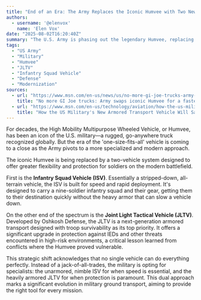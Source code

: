 ```yaml
---
title: "End of an Era: The Army Replaces the Iconic Humvee with Two New Specialized Vehicles"
authors:
  - username: '@elenvox'
    name: 'Elen Vox'
date: "2025-08-02T16:20:40Z"
summary: "The U.S. Army is phasing out the legendary Humvee, replacing the single, multi-purpose vehicle with two new specialized platforms: the speedy Infantry Squad Vehicle (ISV) and the heavily protected Joint Light Tactical Vehicle (JLTV)."
tags:
  - "US Army"
  - "Military"
  - "Humvee"
  - "JLTV"
  - "Infantry Squad Vehicle"
  - "Defense"
  - "Modernization"
sources:
  - url: "https://www.msn.com/en-us/news/us/no-more-gi-joe-trucks-army-swaps-iconic-humvee-for-a-faster-cheaper-vehicle/ar-AA1JLNge"
    title: "No more GI Joe trucks: Army swaps iconic Humvee for a faster, cheaper vehicle"
  - url: "https://www.msn.com/en-us/technology/aviation/how-the-us-military-s-new-armored-transport-vehicle-will-save-lives/ar-AA1J92Uh"
    title: "How the US Military's New Armored Transport Vehicle Will Save Lives"
---
```


For decades, the High Mobility Multipurpose Wheeled Vehicle, or Humvee, has been an icon of the U.S. military—a rugged, go-anywhere truck recognized globally. But the era of the 'one-size-fits-all' vehicle is coming to a close as the Army pivots to a more specialized and modern approach.

The iconic Humvee is being replaced by a two-vehicle system designed to offer greater flexibility and protection for soldiers on the modern battlefield.

First is the **Infantry Squad Vehicle (ISV)**. Essentially a stripped-down, all-terrain vehicle, the ISV is built for speed and rapid deployment. It's designed to carry a nine-soldier infantry squad and their gear, getting them to their destination quickly without the heavy armor that can slow a vehicle down.

On the other end of the spectrum is the **Joint Light Tactical Vehicle (JLTV)**. Developed by Oshkosh Defense, the JLTV is a next-generation armored transport designed with troop survivability as its top priority. It offers a significant upgrade in protection against IEDs and other threats encountered in high-risk environments, a critical lesson learned from conflicts where the Humvee proved vulnerable.

This strategic shift acknowledges that no single vehicle can do everything perfectly. Instead of a jack-of-all-trades, the military is opting for specialists: the unarmored, nimble ISV for when speed is essential, and the heavily armored JLTV for when protection is paramount. This dual approach marks a significant evolution in military ground transport, aiming to provide the right tool for every mission.
